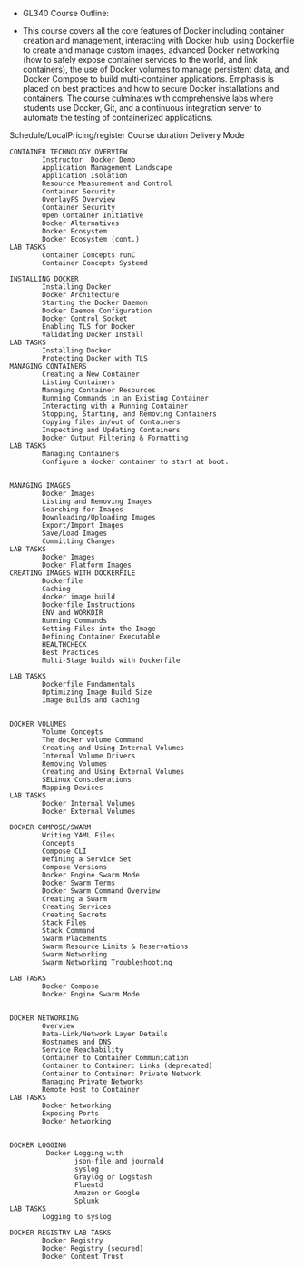 - GL340 Course Outline:

- This course covers all the core features of Docker including
  container creation and management, interacting with Docker
  hub, using Dockerfile to create and manage custom images,
  advanced Docker networking (how to safely expose container
  services to the world, and link containers), the use of Docker
  volumes to manage persistent data, and Docker Compose
  to build multi-container applications. Emphasis is placed on
  best practices and how to secure Docker installations and
  containers. The course culminates with comprehensive labs
  where students use Docker, Git, and a continuous integration
  server to automate the testing of containerized applications.

Schedule/LocalPricing/register
Course duration
Delivery Mode

```
CONTAINER TECHNOLOGY OVERVIEW
        Instructor  Docker Demo
        Application Management Landscape
        Application Isolation
        Resource Measurement and Control
        Container Security
        OverlayFS Overview
        Container Security
        Open Container Initiative
        Docker Alternatives
        Docker Ecosystem
        Docker Ecosystem (cont.)
LAB TASKS
        Container Concepts runC
        Container Concepts Systemd

INSTALLING DOCKER
        Installing Docker
        Docker Architecture
        Starting the Docker Daemon
        Docker Daemon Configuration
        Docker Control Socket
        Enabling TLS for Docker
        Validating Docker Install
LAB TASKS
        Installing Docker
        Protecting Docker with TLS
MANAGING CONTAINERS
        Creating a New Container
        Listing Containers
        Managing Container Resources
        Running Commands in an Existing Container
        Interacting with a Running Container
        Stopping, Starting, and Removing Containers
        Copying files in/out of Containers
        Inspecting and Updating Containers
        Docker Output Filtering & Formatting
LAB TASKS
        Managing Containers
        Configure a docker container to start at boot.


MANAGING IMAGES
        Docker Images
        Listing and Removing Images
        Searching for Images
        Downloading/Uploading Images
        Export/Import Images
        Save/Load Images
        Committing Changes
LAB TASKS
        Docker Images
        Docker Platform Images
CREATING IMAGES WITH DOCKERFILE
        Dockerfile
        Caching
        docker image build
        Dockerfile Instructions
        ENV and WORKDIR
        Running Commands
        Getting Files into the Image
        Defining Container Executable
        HEALTHCHECK
        Best Practices
        Multi-Stage builds with Dockerfile

LAB TASKS
        Dockerfile Fundamentals
        Optimizing Image Build Size
        Image Builds and Caching


DOCKER VOLUMES
        Volume Concepts
        The docker volume Command
        Creating and Using Internal Volumes
        Internal Volume Drivers
        Removing Volumes
        Creating and Using External Volumes
        SELinux Considerations
        Mapping Devices
LAB TASKS
        Docker Internal Volumes
        Docker External Volumes

DOCKER COMPOSE/SWARM
        Writing YAML Files
        Concepts
        Compose CLI
        Defining a Service Set
        Compose Versions
        Docker Engine Swarm Mode
        Docker Swarm Terms
        Docker Swarm Command Overview
        Creating a Swarm
        Creating Services
        Creating Secrets
        Stack Files
        Stack Command
        Swarm Placements
        Swarm Resource Limits & Reservations
        Swarm Networking
        Swarm Networking Troubleshooting

LAB TASKS
        Docker Compose
        Docker Engine Swarm Mode


DOCKER NETWORKING
        Overview
        Data-Link/Network Layer Details
        Hostnames and DNS
        Service Reachability
        Container to Container Communication
        Container to Container: Links (deprecated)
        Container to Container: Private Network
        Managing Private Networks
        Remote Host to Container
LAB TASKS
        Docker Networking
        Exposing Ports
        Docker Networking


DOCKER LOGGING
         Docker Logging with 
                json-file and journald
                syslog
                Graylog or Logstash
                Fluentd
                Amazon or Google
                Splunk
LAB TASKS
        Logging to syslog

DOCKER REGISTRY LAB TASKS
        Docker Registry
        Docker Registry (secured)
        Docker Content Trust
```